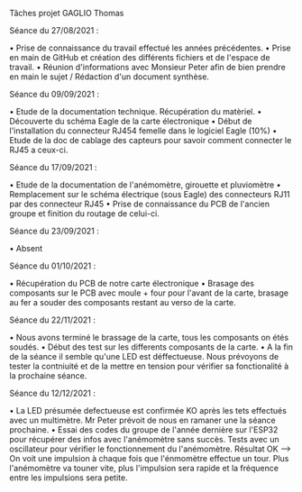 Tâches projet GAGLIO Thomas

Séance du 27/08/2021 :


• Prise de connaissance du travail effectué les années précédentes.
• Prise en main de GitHub et création des différents fichiers et de l'espace de travail.
• Réunion d'informations avec Monsieur Peter afin de bien prendre en main le sujet / Rédaction d'un document synthèse.


Séance du 09/09/2021 :


• Etude de la documentation technique. Récupération du matèriel.
• Découverte du schéma Eagle de la carte électronique
• Début de l'installation du connecteur RJ454 femelle dans le logiciel Eagle (10%)
• Etude de la doc de cablage des capteurs pour savoir comment connecter le RJ45 a ceux-ci.


Séance du 17/09/2021 :

• Etude de la documentation de l'anémomètre, girouette et pluviomètre
• Remplacement sur le schéma électrique (sous Eagle) des connecteurs RJ11 par des connecteur RJ45
• Prise de connaissance du PCB de l'ancien groupe et finition du routage de celui-ci.  

Séance du 23/09/2021 :

• Absent


Séance du 01/10/2021 :

  • Récupération du PCB de notre carte électronique
  • Brasage des composants sur le PCB avec moule + four pour l'avant de la carte, brasage au fer a souder des composants restant au verso de la carte. 
  
  Séance du 22/11/2021 :
  
  • Nous avons terminé le brassage de la carte, tous les composants on étés soudés. 
  • Début des test sur les differents composants de la carte. 
  • A la fin de la séance il semble qu'une LED est déffectueuse. Nous prévoyons de tester la contniuité et de la mettre en tension pour vérifier sa fonctionalité à la prochaine séance.
  
 
  Séance du 12/12/2021 :
  
• La LED présumée defectueuse est confirmée KO après les tets effectués avec un multimètre. Mr Peter prévoit de nous en ramaner une la séance prochaine.
• Essai des codes du groupe de l'année dernière sur l'ESP32 pour récupérer des infos avec l'anémomètre sans succès. Tests avec un oscillateur pour vérifier le fonctionnement du l'anémomètre. Résultat OK --> On voit une impulsion à chaque fois que l'énmomètre effectue un tour. Plus l'anémomètre va touner vite, plus l'impulsion sera rapide et la fréquence entre les impulsions sera petite.
        
  
  
  

